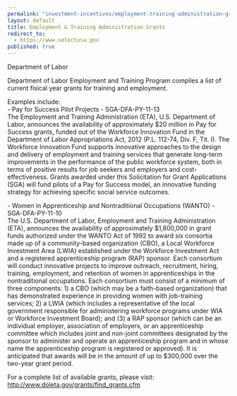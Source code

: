 ```yaml
---
permalink: "investment-incentives/employment-training-administration-grants.html"
layout: default
title: Employment & Training Administration Grants
redirect_to:
  - https://www.selectusa.gov
published: true
---
```


<P>Department of Labor</p>
<P>Department of Labor Employment and Training Program compiles a list of current fisical year grants for training and employment. </p>
<P>Examples include:<BR />- Pay for Success Pilot Projects - SGA-DFA-PY-11-13 <BR />The Employment and Training Administration (ETA), U.S. Department of Labor, announces the availability of approximately $20 million in Pay for Success grants, funded out of the Workforce Innovation Fund in the Department of Labor Appropriations Act, 2012 (P.L. 112-74, Div. F, Tit. I). The Workforce Innovation Fund supports innovative approaches to the design and delivery of employment and training services that generate long-term improvements in the performance of the public workforce system, both in terms of positive results for job seekers and employers and cost-effectiveness. Grants awarded under this Solicitation for Grant Applications (SGA) will fund pilots of a Pay for Success model, an innovative funding strategy for achieving specific social service outcomes. </p>
<P>- Women in Apprenticeship and Nontraditional Occupations (WANTO) - SGA-DFA-PY-11-10 <BR />The U.S. Department of Labor, Employment and Training Administration (ETA), announces the availability of approximately $1,800,000 in grant funds authorized under the WANTO Act of 1992 to award six consortia made up of a community-based organization (CBO), a Local Workforce Investment Area (LWIA) established under the Workforce Investment Act and a registered apprenticeship program (RAP) sponsor. Each consortium will conduct innovative projects to improve outreach, recruitment, hiring, training, employment, and retention of women in apprenticeships in the nontraditional occupations. Each consortium must consist of a minimum of three components: 1) a CBO (which may be a faith-based organization) that has demonstrated experience in providing women with job-training services; 2) a LWIA (which includes a representative of the local government responsible for administering workforce programs under WIA or Workforce Investment Board); and (3) a RAP sponsor (which can be an individual employer, association of employers, or an apprenticeship committee which includes joint and non-joint committees designated by the sponsor to administer and operate an apprenticeship program and in whose name the apprenticeship program is registered or approved). It is anticipated that awards will be in the amount of up to $300,000 over the two-year grant period.</p>
<P>For a complete list of available grants, please visit: <A href="http://www.doleta.gov/grants/find_grants.cfm">http://www.doleta.gov/grants/find_grants.cfm</a></p> 